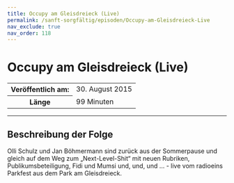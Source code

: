```yaml
---
title: Occupy am Gleisdreieck (Live)
permalink: /sanft-sorgfältig/episoden/Occupy-am-Gleisdreieck-Live
nav_exclude: true
nav_order: 118
---
```


# Occupy am Gleisdreieck (Live)
<table class="resp-table dcf-table dcf-table-responsive dcf-table-bordered dcf-table-striped dcf-w-100%">
                    <tbody>
                        <tr>
                            <th scope="row">Veröffentlich am:</th>
                            <td data-label="Veröffentlich am:">30. August 2015</td>
                        </tr>
                        <tr>
                            <th scope="row">Länge </th>
                            <td data-label="Länge ">99 Minuten</td>
                        </tr></tbody>
                </table>

***

## Beschreibung der Folge

<div>
Olli Schulz und Jan Böhmermann sind zurück aus der Sommerpause und gleich auf dem Weg zum „Next-Level-Shit“ mit neuen Rubriken, Publikumsbeteiligung, Fidi und Mumsi und, und, und ... - live vom radioeins Parkfest aus dem Park am Gleisdreieck.  
</div>

